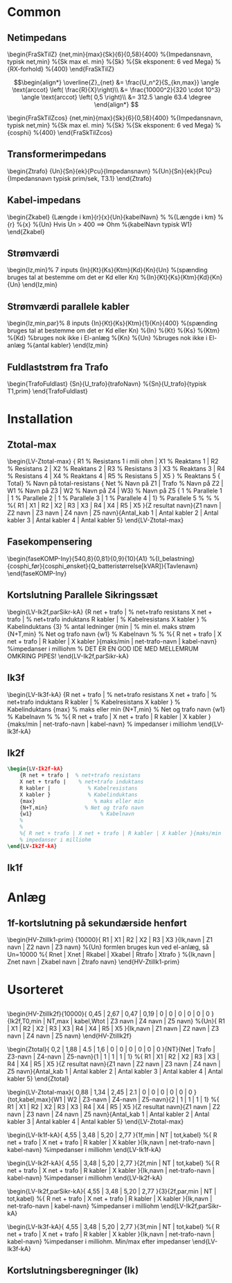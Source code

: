 
# Common
## Netimpedans
\begin{FraSkTilZ}
{net,min}{max}{Sk}{6}{0,58}{400}
%{Impedansnavn, typisk net,min}
%{Sk max el. min}
%{Sk}
%{Sk eksponent: 6 ved Mega}
%{RX-forhold}
%{400}
\end{FraSkTilZ}

$$\begin{align*}
        \overline{Z}_{net} &= \frac{U_n^2}{S_{kn,max}} \angle \text{arccot} \left( \frac{R}{X}\right)\\
        &= \frac{10000^2}{320 \cdot 10^3} \angle \text{arccot} \left( 0,5 \right)\\
		&= 312.5 \angle 63.4 \degree 
\end{align*}
$$

\begin{FraSkTilZcos}
{net,min}{max}{Sk}{6}{0,58}{400}
%{Impedansnavn, typisk net,min}
%{Sk max el. min}
%{Sk}
%{Sk eksponent: 6 ved Mega}
%{cosphi}
%{400}
\end{FraSkTilZcos}
## Transformerimpedans
\begin{Ztrafo}
{Un}{Sn}{ek}{Pcu}{Impedansnavn}
%{Un}{Sn}{ek}{Pcu}{Impedansnavn typisk prim/sek, T3.1}
\end{Ztrafo}

## Kabel-impedans
\begin{Zkabel}
{Længde i km}{r}{x}{Un}{kabelNavn}
%
%{Længde i km}
%{r}
%{x}
%{Un}  Hvis Un > 400 ==> Ohm
%{kabelNavn typisk W1}
\end{Zkabel}

## Strømværdi
\begin{Iz,min}% 7 inputs
{In}{Kt}{Ks}{Ktm}{Kd}{Kn}{Un} %(spænding bruges tal at bestemme om det er Kd eller Kn)
%{In}{Kt}{Ks}{Ktm}{Kd}{Kn}{Un} 
\end{Iz,min}

## Strømværdi parallele kabler
\begin{Iz,min,par}% 8 inputs
{In}{Kt}{Ks}{Ktm}{1}{Kn}{400} %(spænding bruges tal at bestemme om det er Kd eller Kn)
%{In}
%{Kt}
%{Ks}
%{Ktm}
%{Kd} %bruges nok ikke i El-anlæg
%{Kn}
%{Un} %bruges nok ikke i El-anlæg
%{antal kabler}
\end{Iz,min}

## Fuldlaststrøm fra Trafo
\begin{TrafoFuldlast}
{Sn}{U_trafo}{trafoNavn}
%{Sn}{U_trafo}{typisk T1,prim}
\end{TrafoFuldlast}



# Installation
## Ztotal-max
\begin{LV-Ztotal-max}
{ R1                        % Resistans 1 i mili ohm
| X1                        % Reaktans 1
| R2                        % Resistans 2
| X2                        % Reaktans 2
| R3                        % Resistans 3 
| X3                        % Reaktans 3
| R4                        % Resistans 4
| X4                        % Reaktans 4
| R5                        % Resistans 5
| X5 }                      % Reaktans 5
{ Total}                   % Navn på total-resistans
{ Net                       % Navn på Z1
| Trafo                    % Navn på Z2
| W1                       % Navn på Z3
| W2                       % Navn på Z4 
| W3}                      % Navn på Z5
{ 1                           % Parallele 1
| 1                           % Parallele 2
| 1                           % Parallele 3
| 1                           % Parallele 4
| 1}                          % Parallele 5
%
%
%
%{ R1 | X1 | R2 | X2 | R3 | X3 | R4 | X4 | R5 | X5 }{Z resultat navn}{Z1 navn | Z2 navn | Z3 navn | Z4 navn | Z5 navn}{Antal_kab 1 | Antal kabler 2 | Antal kabler 3 | Antal kabler 4 | Antal kabler 5}
\end{LV-Ztotal-max}
## Fasekompensering
\begin{faseKOMP-Iny}{540,8}{0,81}{0,9}{10}{A1}
%{I_belastning}{cosphi_før}{cosphi_ønsket}{Q_batteristørrelse[kVAR]}{Tavlenavn}
\end{faseKOMP-Iny}
## Kortslutning Parallele Sikringssæt
\begin{LV-Ik2f,parSikr-kA}
{R net + trafo |  % net+trafo resistans
X net + trafo |    % net+trafo induktans
R kabler |            % Kabelresistans
X kabler }            % Kabelinduktans
{3}                         % antal ledninger
{min |                    % min el. maks strøm
{N+T,min}            % Net og trafo navn
{w1}                      % Kabelnavn
%
%
%{ R net + trafo | X net + trafo | R kabler | X kabler }{maks/min | net-trafo-navn | kabel-navn}
%impedanser i milliohm
% DET ER EN GOD IDE MED MELLEMRUM OMKRING PIPES!
\end{LV-Ik2f,parSikr-kA}

## Ik3f
\begin{LV-Ik3f-kA}
{R net + trafo |  % net+trafo resistans
X net + trafo |    % net+trafo induktans
R kabler |            % Kabelresistans
X kabler }            % Kabelinduktans
{max}                   % maks eller min
{N+T,min}            % Net og trafo navn
{w1}                      % Kabelnavn
%
%
%{ R net + trafo | X net + trafo | R kabler | X kabler }{maks/min | net-trafo-navn | kabel-navn}
% impedanser i milliohm
\end{LV-Ik3f-kA}


## Ik2f
```latex
\begin{LV-Ik2f-kA}
	{R net + trafo |  % net+trafo resistans
	X net + trafo |    % net+trafo induktans
	R kabler |            % Kabelresistans
	X kabler }            % Kabelinduktans
	{max}                   % maks eller min
	{N+T,min}            % Net og trafo navn
	{w1}                      % Kabelnavn
	%
	%
	%{ R net + trafo | X net + trafo | R kabler | X kabler }{maks/min | net-trafo-navn | kabel-navn}
	% impedanser i milliohm
\end{LV-Ik2f-kA}
```

## Ik1f


# Anlæg
## 1f-kortslutning på sekundærside henført
\begin{HV-ZtilIk1-prim}
	{10000}{ R1 | X1 | R2 | X2 | R3 | X3 }{Ik,navn | Z1 navn | Z2 navn | Z3 navn}
	%{Un} formlen bruges kun ved el-anlæg, så Un=10000
	%{ Rnet | Xnet | Rkabel | Xkabel | Rtrafo | Xtrafo } 
	%{Ik,navn | Znet navn | Zkabel navn | Ztrafo navn}
\end{HV-ZtilIk1-prim}




















# Usorteret

## 
\begin{HV-ZtilIk2f}{10000}{ 0,45 | 2,67 | 0,47 | 0,19 | 0 | 0 | 0 | 0 | 0 | 0 }{Ik2f,T0,min | NT,max | kabel,Wtot | Z3 navn | Z4 navn | Z5 navn}
%{Un}{ R1 | X1 | R2 | X2 | R3 | X3 | R4 | X4 | R5 | X5 }{Ik,navn | Z1 navn | Z2 navn | Z3 navn | Z4 navn | Z5 navn}
\end{HV-ZtilIk2f}

\begin{Ztotal}{ 0,2 | 1,88 | 4.5 | 1,6 | 0 | 0 | 0 | 0 | 0 | 0 }{NT}{Net | Trafo | Z3-navn | Z4-navn | Z5-navn}{1 | 1 | 1 | 1 | 1}
	%{ R1 | X1 | R2 | X2 | R3 | X3 | R4 | X4 | R5 | X5 }{Z resultat navn}{Z1 navn | Z2 navn | Z3 navn | Z4 navn | Z5 navn}{Antal_kab 1 | Antal kabler 2 | Antal kabler 3 | Antal kabler 4 | Antal kabler 5}
\end{Ztotal}

\begin{LV-Ztotal-max}{ 0,88 | 1,34 | 2,45 | 2.1 | 0 | 0 | 0 | 0 | 0 | 0 }{tot,kabel,max}{W1 | W2 | Z3-navn | Z4-navn | Z5-navn}{2 | 1 | 1 | 1 | 1}
	%{ R1 | X1 | R2 | X2 | R3 | X3 | R4 | X4 | R5 | X5 }{Z resultat navn}{Z1 navn | Z2 navn | Z3 navn | Z4 navn | Z5 navn}{Antal_kab 1 | Antal kabler 2 | Antal kabler 3 | Antal kabler 4 | Antal kabler 5}
\end{LV-Ztotal-max}

\begin{LV-Ik1f-kA}{ 4,55 | 3,48 | 5,20 | 2,77 }{1f,min | NT | tot,kabel}
	%{ R net + trafo | X net + trafo | R kabler | X kabler }{Ik,navn | net-trafo-navn | kabel-navn}
	%impedanser i milliohm
\end{LV-Ik1f-kA}

\begin{LV-Ik2f-kA}{ 4,55 | 3,48 | 5,20 | 2,77 }{2f,min | NT | tot,kabel}
	%{ R net + trafo | X net + trafo | R kabler | X kabler }{Ik,navn | net-trafo-navn | kabel-navn}
	%impedanser i milliohm
\end{LV-Ik2f-kA}

\begin{LV-Ik2f,parSikr-kA}{ 4,55 | 3,48 | 5,20 | 2,77 }{3}{2f,par,min | NT | tot,kabel}
	%{ R net + trafo | X net + trafo | R kabler | X kabler }{Ik,navn | net-trafo-navn | kabel-navn}
	%impedanser i milliohm
\end{LV-Ik2f,parSikr-kA}

\begin{LV-Ik3f-kA}{ 4,55 | 3,48 | 5,20 | 2,77 }{3f,min | NT | tot,kabel}
	%{ R net + trafo | X net + trafo | R kabler | X kabler }{Ik,navn | net-trafo-navn | kabel-navn}
	%impedanser i milliohm. Min/max efter impedanser
\end{LV-Ik3f-kA}



## Kortslutningsberegninger (Ik)

